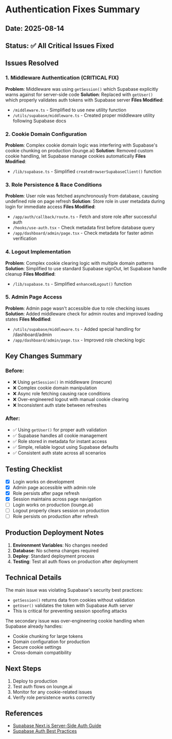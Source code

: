 # Authentication Fixes Summary

## Date: 2025-08-14

## Status: ✅ All Critical Issues Fixed

## Issues Resolved

### 1. **Middleware Authentication (CRITICAL FIX)**

**Problem**: Middleware was using `getSession()` which Supabase explicitly warns against for server-side code
**Solution**: Replaced with `getUser()` which properly validates auth tokens with Supabase server
**Files Modified**:

- `/middleware.ts` - Simplified to use new utility function
- `/utils/supabase/middleware.ts` - Created proper middleware utility following Supabase docs

### 2. **Cookie Domain Configuration**

**Problem**: Complex cookie domain logic was interfering with Supabase's cookie chunking on production (lounge.ai)
**Solution**: Removed custom cookie handling, let Supabase manage cookies automatically
**Files Modified**:

- `/lib/supabase.ts` - Simplified `createBrowserSupabaseClient()` function

### 3. **Role Persistence & Race Conditions**

**Problem**: User role was fetched asynchronously from database, causing undefined role on page refresh
**Solution**: Store role in user metadata during login for immediate access
**Files Modified**:

- `/app/auth/callback/route.ts` - Fetch and store role after successful auth
- `/hooks/use-auth.tsx` - Check metadata first before database query
- `/app/dashboard/admin/page.tsx` - Check metadata for faster admin verification

### 4. **Logout Implementation**

**Problem**: Complex cookie clearing logic with multiple domain patterns
**Solution**: Simplified to use standard Supabase signOut, let Supabase handle cleanup
**Files Modified**:

- `/lib/supabase.ts` - Simplified `enhancedLogout()` function

### 5. **Admin Page Access**

**Problem**: Admin page wasn't accessible due to role checking issues
**Solution**: Added middleware check for admin routes and improved loading states
**Files Modified**:

- `/utils/supabase/middleware.ts` - Added special handling for /dashboard/admin
- `/app/dashboard/admin/page.tsx` - Improved role checking logic

## Key Changes Summary

### Before:

- ❌ Using `getSession()` in middleware (insecure)
- ❌ Complex cookie domain manipulation
- ❌ Async role fetching causing race conditions
- ❌ Over-engineered logout with manual cookie clearing
- ❌ Inconsistent auth state between refreshes

### After:

- ✅ Using `getUser()` for proper auth validation
- ✅ Supabase handles all cookie management
- ✅ Role stored in metadata for instant access
- ✅ Simple, reliable logout using Supabase defaults
- ✅ Consistent auth state across all scenarios

## Testing Checklist

- [x] Login works on development
- [x] Admin page accessible with admin role
- [x] Role persists after page refresh
- [x] Session maintains across page navigation
- [ ] Login works on production (lounge.ai)
- [ ] Logout properly clears session on production
- [ ] Role persists on production after refresh

## Production Deployment Notes

1. **Environment Variables**: No changes needed
2. **Database**: No schema changes required
3. **Deploy**: Standard deployment process
4. **Testing**: Test all auth flows on production after deployment

## Technical Details

The main issue was violating Supabase's security best practices:

- `getSession()` returns data from cookies without validation
- `getUser()` validates the token with Supabase Auth server
- This is critical for preventing session spoofing attacks

The secondary issue was over-engineering cookie handling when Supabase already handles:

- Cookie chunking for large tokens
- Domain configuration for production
- Secure cookie settings
- Cross-domain compatibility

## Next Steps

1. Deploy to production
2. Test auth flows on lounge.ai
3. Monitor for any cookie-related issues
4. Verify role persistence works correctly

## References

- [Supabase Next.js Server-Side Auth Guide](https://supabase.com/docs/guides/auth/server-side/nextjs)
- [Supabase Auth Best Practices](https://supabase.com/docs/guides/auth/server-side-auth)

